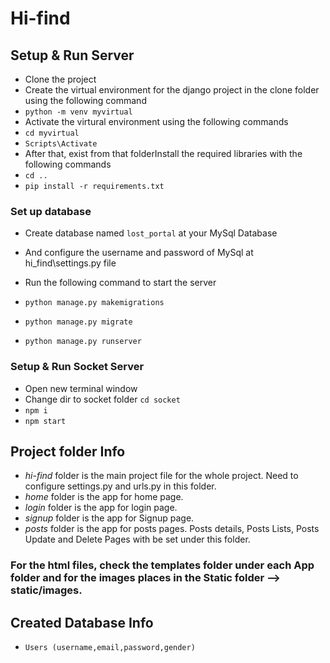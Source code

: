 # Hi-find

## Setup & Run Server
  - Clone the  project
  - Create the virtual environment for the django project in the clone folder using the following command
  - `python -m venv myvirtual`
  - Activate the virtural  environment using the following commands
  - `cd myvirtual`
  - `Scripts\Activate`
  - After that, exist from that folderInstall the required libraries with the following commands
  - `cd ..`
  - `pip install -r requirements.txt`
  ### Set up database
  - Create database named `lost_portal` at your MySql Database
  - And configure the username and password of MySql at hi_find\settings.py file

  - Run the following command to start the server
  - `python manage.py makemigrations`
  - `python manage.py migrate`
  - `python manage.py runserver`

### Setup & Run Socket Server
  - Open new terminal window
  - Change dir to socket folder `cd socket`
  - `npm i`
  - `npm start`


## Project folder Info
  - *hi-find* folder is the main project file for the whole project. Need to configure settings.py and urls.py in this folder.
  - *home* folder is the app for home page. 
  - *login* folder is the app for login page.
  - *signup* folder is the app for Signup page.
  - *posts* folder is the app for posts pages. Posts details, Posts Lists, Posts Update and Delete Pages with be set under this folder.

### For the html files, check the templates folder under each App folder and for the images places in the Static folder --> static/images.

## Created Database Info
  - `Users (username,email,password,gender)`



